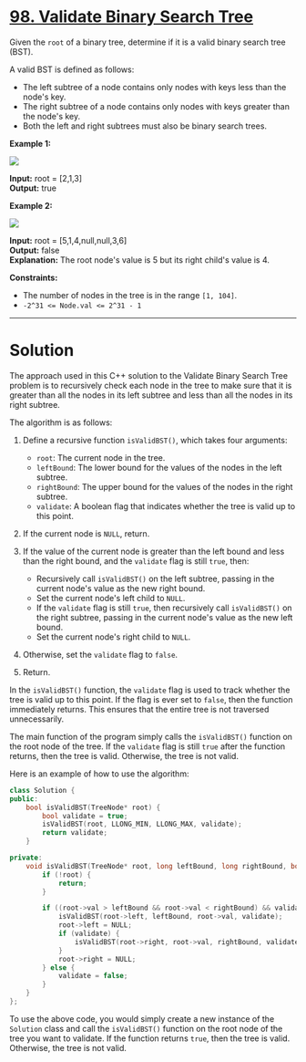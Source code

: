 # [98. Validate Binary Search Tree](https://leetcode.com/problems/validate-binary-search-tree/)

Given the `root` of a binary tree, determine if it is a valid binary search tree (BST).

A valid BST is defined as follows:

- The left subtree of a node contains only nodes with keys less than the node's key.
- The right subtree of a node contains only nodes with keys greater than the node's key.
- Both the left and right subtrees must also be binary search trees.
 


**Example 1:**

![](https://assets.leetcode.com/uploads/2020/12/01/tree1.jpg)

**Input:** root = [2,1,3]<br>
**Output:** true

**Example 2:**

![](https://assets.leetcode.com/uploads/2020/12/01/tree2.jpg)

**Input:** root = [5,1,4,null,null,3,6]<br>
**Output:** false<br>
**Explanation:** The root node's value is 5 but its right child's value is 4.
 

**Constraints:**

- The number of nodes in the tree is in the range `[1, 104]`.
- `-2^31 <= Node.val <= 2^31 - 1`
---
# Solution

The approach used in this C++ solution to the Validate Binary Search Tree problem is to recursively check each node in the tree to make sure that it is greater than all the nodes in its left subtree and less than all the nodes in its right subtree.

The algorithm is as follows:

1. Define a recursive function `isValidBST()`, which takes four arguments:
    * `root`: The current node in the tree.
    * `leftBound`: The lower bound for the values of the nodes in the left subtree.
    * `rightBound`: The upper bound for the values of the nodes in the right subtree.
    * `validate`: A boolean flag that indicates whether the tree is valid up to this point.

2. If the current node is `NULL`, return.

3. If the value of the current node is greater than the left bound and less than the right bound, and the `validate` flag is still `true`, then:
    * Recursively call `isValidBST()` on the left subtree, passing in the current node's value as the new right bound.
    * Set the current node's left child to `NULL`.
    * If the `validate` flag is still `true`, then recursively call `isValidBST()` on the right subtree, passing in the current node's value as the new left bound.
    * Set the current node's right child to `NULL`.

4. Otherwise, set the `validate` flag to `false`.

5. Return.

In the `isValidBST()` function, the `validate` flag is used to track whether the tree is valid up to this point. If the flag is ever set to `false`, then the function immediately returns. This ensures that the entire tree is not traversed unnecessarily.

The main function of the program simply calls the `isValidBST()` function on the root node of the tree. If the `validate` flag is still `true` after the function returns, then the tree is valid. Otherwise, the tree is not valid.

Here is an example of how to use the algorithm:

```c++
class Solution {
public:
    bool isValidBST(TreeNode* root) {
        bool validate = true;
        isValidBST(root, LLONG_MIN, LLONG_MAX, validate);
        return validate;
    }

private:
    void isValidBST(TreeNode* root, long leftBound, long rightBound, bool &validate) {
        if (!root) {
            return;
        }

        if ((root->val > leftBound && root->val < rightBound) && validate) {
            isValidBST(root->left, leftBound, root->val, validate);
            root->left = NULL;
            if (validate) {
                isValidBST(root->right, root->val, rightBound, validate);
            }
            root->right = NULL;
        } else {
            validate = false;
        }
    }
};
```

To use the above code, you would simply create a new instance of the `Solution` class and call the `isValidBST()` function on the root node of the tree you want to validate. If the function returns `true`, then the tree is valid. Otherwise, the tree is not valid.